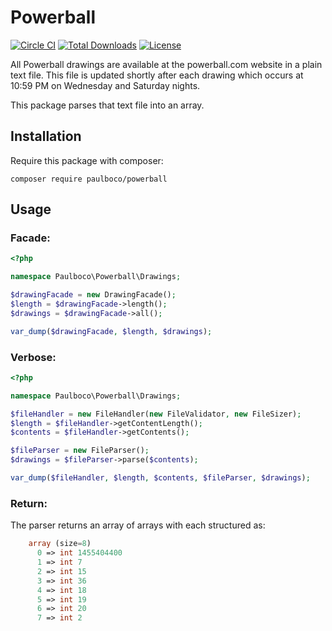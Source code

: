 # Powerball

[![Circle CI](https://circleci.com/gh/paulboco/powerball/tree/master.svg?style=shield)](https://circleci.com/gh/paulboco/powerball/tree/master)
[![Total Downloads](https://poser.pugx.org/paulboco/powerball/downloads)](https://packagist.org/packages/paulboco/powerball)
[![License](https://poser.pugx.org/paulboco/powerball/license)](https://packagist.org/packages/paulboco/powerball)

All Powerball drawings are available at the powerball.com website in a plain text file.
This file is updated shortly after each drawing which occurs at 10:59 PM on Wednesday and Saturday nights.

This package parses that text file into an array.

## Installation

Require this package with composer:
```
composer require paulboco/powerball
```

## Usage

### Facade:
```php
<?php

namespace Paulboco\Powerball\Drawings;

$drawingFacade = new DrawingFacade();
$length = $drawingFacade->length();
$drawings = $drawingFacade->all();

var_dump($drawingFacade, $length, $drawings);
```

### Verbose:
```php
<?php

namespace Paulboco\Powerball\Drawings;

$fileHandler = new FileHandler(new FileValidator, new FileSizer);
$length = $fileHandler->getContentLength();
$contents = $fileHandler->getContents();

$fileParser = new FileParser();
$drawings = $fileParser->parse($contents);

var_dump($fileHandler, $length, $contents, $fileParser, $drawings);
```

### Return:
The parser returns an array of arrays with each structured as:
```php
    array (size=8)
      0 => int 1455404400
      1 => int 7
      2 => int 15
      3 => int 36
      4 => int 18
      5 => int 19
      6 => int 20
      7 => int 2
```
